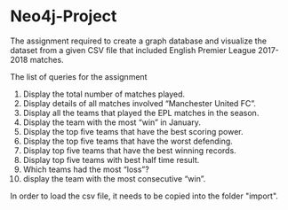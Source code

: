 # Neo4j-Project
The assignment required to create a graph database and visualize the dataset from a given CSV file that included English Premier League 2017-2018 matches.


The list of queries for the assignment

1)	Display the total number of matches played.
2)	Display details of all matches involved “Manchester United FC”.
3)	Display all the teams that played the EPL matches in the season.
4)	Display the team with the most “win” in January.
5)	Display the top five teams that have the best scoring power.
6)	Display the top five teams that have the worst defending.
7)	Display top five teams that have the best winning records.
8)	Display top five teams with best half time result.
9)	Which teams had the most “loss”?
10)	display the team with the most consecutive “win”.


In order to load the csv file, it needs to be copied into the folder "import".
